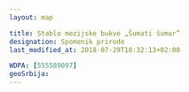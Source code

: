 ```yaml
---
layout: map

title: Stablo mezijske bukve „Šumati šumar”
designation: Spomenik prirode
last_modified_at: 2018-07-29T18:32:13+02:00

WDPA: [555589097]
geoSrbija:
---
```

